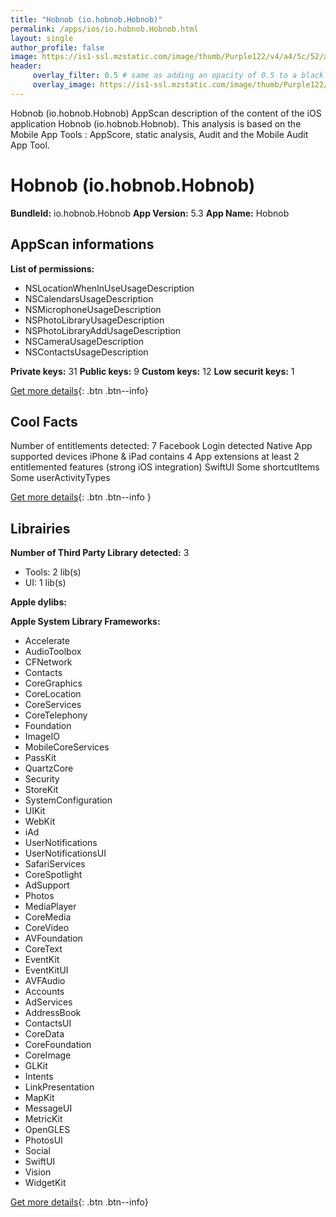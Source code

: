 ```yaml
---
title: "Hobnob (io.hobnob.Hobnob)"
permalink: /apps/ios/io.hobnob.Hobnob.html
layout: single
author_profile: false
image: https://is1-ssl.mzstatic.com/image/thumb/Purple122/v4/a4/5c/52/a45c5244-f1f3-8b1f-d92b-cc45fd224bcf/AppIcon-1x_U007emarketing-0-7-0-P3-85-220.png/512x512bb.jpg
header: 
     overlay_filter: 0.5 # same as adding an opacity of 0.5 to a black background
     overlay_image: https://is1-ssl.mzstatic.com/image/thumb/Purple122/v4/a4/5c/52/a45c5244-f1f3-8b1f-d92b-cc45fd224bcf/AppIcon-1x_U007emarketing-0-7-0-P3-85-220.png/512x512bb.jpg
---
```

Hobnob (io.hobnob.Hobnob) AppScan description of the content of the iOS application Hobnob (io.hobnob.Hobnob). This analysis is based on the Mobile App Tools : AppScore, static analysis, Audit and the Mobile Audit App Tool.

# Hobnob (io.hobnob.Hobnob)

**BundleId:** io.hobnob.Hobnob
**App Version:** 5.3
**App Name:** Hobnob


## AppScan informations 

**List of permissions:** 
- NSLocationWhenInUseUsageDescription
- NSCalendarsUsageDescription
- NSMicrophoneUsageDescription
- NSPhotoLibraryUsageDescription
- NSPhotoLibraryAddUsageDescription
- NSCameraUsageDescription
- NSContactsUsageDescription
  
  
**Private keys:** 31
**Public keys:** 9
**Custom keys:** 12
**Low securit keys:** 1
  
[Get more details](/pricing.html){: .btn .btn--info}

## Cool Facts

Number of entitlements detected: 7
Facebook Login detected
Native App
supported devices iPhone & iPad
contains 4 App extensions
at least 2 entitlemented features (strong iOS integration)
SwiftUI
Some shortcutItems 
Some userActivityTypes
  
[Get more details](/pricing.html){: .btn .btn--info }

## Librairies 
**Number of Third Party Library detected:** 3
- Tools: 2 lib(s)
- UI: 1 lib(s)


**Apple dylibs:**


**Apple System Library Frameworks:**
- Accelerate
- AudioToolbox
- CFNetwork
- Contacts
- CoreGraphics
- CoreLocation
- CoreServices
- CoreTelephony
- Foundation
- ImageIO
- MobileCoreServices
- PassKit
- QuartzCore
- Security
- StoreKit
- SystemConfiguration
- UIKit
- WebKit
- iAd
- UserNotifications
- UserNotificationsUI
- SafariServices
- CoreSpotlight
- AdSupport
- Photos
- MediaPlayer
- CoreMedia
- CoreVideo
- AVFoundation
- CoreText
- EventKit
- EventKitUI
- AVFAudio
- Accounts
- AdServices
- AddressBook
- ContactsUI
- CoreData
- CoreFoundation
- CoreImage
- GLKit
- Intents
- LinkPresentation
- MapKit
- MessageUI
- MetricKit
- OpenGLES
- PhotosUI
- Social
- SwiftUI
- Vision
- WidgetKit


  
[Get more details](/pricing.html){: .btn .btn--info}

